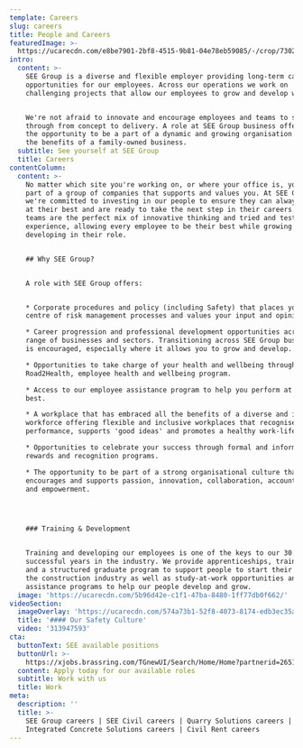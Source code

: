 ```yaml
---
template: Careers
slug: careers
title: People and Careers
featuredImage: >-
  https://ucarecdn.com/e8be7901-2bf8-4515-9b81-04e78eb59085/-/crop/7302x3701/0,431/-/preview/
intro:
  content: >-
    SEE Group is a diverse and flexible employer providing long-term career
    opportunities for our employees. Across our operations we work on
    challenging projects that allow our employees to grow and develop with us.


    We're not afraid to innovate and encourage employees and teams to see ideas
    through from concept to delivery. A role at SEE Group business offers you
    the opportunity to be a part of a dynamic and growing organisation with all
    the benefits of a family-owned business.
  subtitle: See yourself at SEE Group
  title: Careers
contentColumn:
  content: >-
    No matter which site you're working on, or where your office is, you'll be a
    part of a group of companies that supports and values you. At SEE Group,
    we're committed to investing in our people to ensure they can always perform
    at their best and are ready to take the next step in their careers. Our
    teams are the perfect mix of innovative thinking and tried and tested
    experience, allowing every employee to be their best while growing and
    developing in their role.


    ## Why SEE Group?


    A role with SEE Group offers: 


    * Corporate procedures and policy (including Safety) that places you at the
    centre of risk management processes and values your input and opinion.

    * Career progression and professional development opportunities across a
    range of businesses and sectors. Transitioning across SEE Group businesses
    is encouraged, especially where it allows you to grow and develop.

    * Opportunities to take charge of your health and wellbeing through the
    Road2Health, employee health and wellbeing program.

    * Access to our employee assistance program to help you perform at your
    best.

    * A workplace that has embraced all the benefits of a diverse and inclusive
    workforce offering flexible and inclusive workplaces that recognise high
    performance, supports 'good ideas' and promotes a healthy work-life balance.

    * Opportunities to celebrate your success through formal and informal
    rewards and recognition programs. 

    * The opportunity to be part of a strong organisational culture that
    encourages and supports passion, innovation, collaboration, accountability
    and empowerment.  




    ### Training & Development


    Training and developing our employees is one of the keys to our 30
    successful years in the industry. We provide apprenticeships, traineeships
    and a structured graduate program to support people to start their career in
    the construction industry as well as study-at-work opportunities and study
    assistance programs to help our people develop and grow.
  image: 'https://ucarecdn.com/5b96d42e-c1f1-47ba-8480-1ff77db0f662/'
videoSection:
  imageOverlay: 'https://ucarecdn.com/574a73b1-52f8-4073-8174-edb3ec35ae5b/'
  title: '#### Our Safety Culture'
  video: '313947593'
cta:
  buttonText: SEE available positions
  buttonUrl: >-
    https://xjobs.brassring.com/TGnewUI/Search/Home/Home?partnerid=26512&siteid=6978#home
  content: Apply today for our available roles
  subtitle: Work with us
  title: Work
meta:
  description: ''
  title: >-
    SEE Group careers | SEE Civil careers | Quarry Solutions careers |
    Integrated Concrete Solutions careers | Civil Rent careers
---
```


